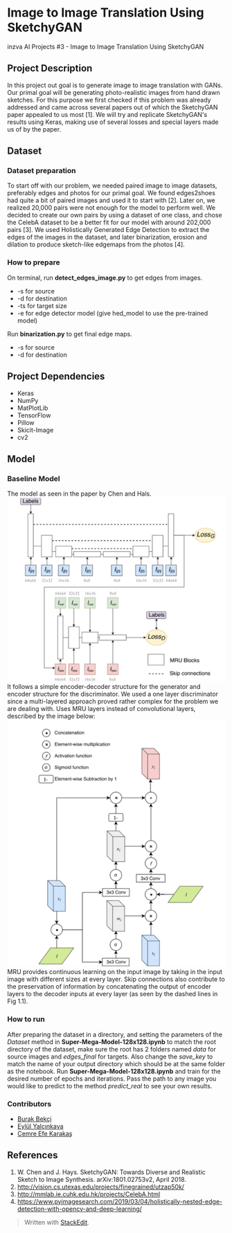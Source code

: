 # Image to Image Translation Using SketchyGAN
inzva AI Projects #3 - Image to Image Translation Using SketchyGAN

## Project Description
In this project out goal is to generate image to image translation with GANs. Our primal goal will be generating photo-realistic images from hand drawn sketches. For this purpose we first checked if this problem was already addressed and came across several papers out of which the SketchyGAN paper appealed to us most [1]. We will try and replicate SketchyGAN's results using Keras, making use of several losses and special layers made us of by the paper.

## Dataset
### Dataset preparation
To start off with our problem, we needed paired image to image datasets, preferably edges and photos for our primal goal. We found edges2shoes had quite a bit of paired images and used it to start with [2]. Later on, we realized 20,000 pairs were not enough for the model to perform well. 
We decided to create our own pairs by using a dataset of one class, and chose the CelebA dataset to be a better fit for our model with around 202,000 pairs [3]. We used Holistically Generated Edge Detection to extract the edges of the images in the dataset, and later binarization, erosion and dilation to produce sketch-like edgemaps from the photos [4]. 

### How to prepare
On terminal, run **detect_edges_image.py** to get edges from images.


 - -s for source
 - -d for destination
 - -ts for target size
 - -e for edge detector model (give hed_model to use the pre-trained model)

Run **binarization.py** to get final edge maps.
 - -s for source
 - -d for destination

## Project Dependencies

 - Keras
 - NumPy
 - MatPlotLib
 - TensorFlow
 - Pillow
 - Skicit-Image
 - cv2

## Model
### Baseline Model
The model as seen in the paper by Chen and Hals.
![Fig 1.1 (source: SketchyGAN by  Chen and Hals)](model.png)
It follows a simple encoder-decoder structure for the generator and encoder structure for the discriminator. We used a one layer discriminator since a multi-layered approach proved rather complex for the problem we are dealing with.
Uses MRU layers instead of convolutional layers, described by the image below:
![Fig 1.2 (source: SketchyGAN by  Chen and Hals)](mru.png)
MRU provides continuous learning on the input image by taking in the input image with different sizes at every layer. 
Skip connections also contribute to the preservation of information by concatenating the output of encoder layers to the decoder inputs at every layer (as seen by the dashed lines in Fig 1.1).

### How to run
After preparing the dataset in a directory, and setting the parameters of the _Dataset_ method in **Super-Mega-Model-128x128.ipynb** to match the root directory of the dataset, make sure the root has 2 folders named _data_ for source images and _edges_final_ for targets. Also change the _save_key_ to match the name of your output directory which should be at the same folder as the notebook.
Run **Super-Mega-Model-128x128.ipynb** and train for the desired number of epochs and iterations. Pass the path to any image you would like to predict to the method _predict_real_ to see your own results.

### Contributors

 - [Burak Bekçi](https://github.com/Bekci) 
 - [Eylül Yalçınkaya](https://github.com/eylulyalcinkaya)  
 - [Cemre Efe Karakaş](https://github.com/cemreefe)

## References

 1. W. Chen and J. Hays. SketchyGAN: Towards Diverse and Realistic Sketch to Image Synthesis. arXiv:1801.02753v2, April 2018.
 2. http://vision.cs.utexas.edu/projects/finegrained/utzap50k/
 3. http://mmlab.ie.cuhk.edu.hk/projects/CelebA.html
 4. https://www.pyimagesearch.com/2019/03/04/holistically-nested-edge-detection-with-opencv-and-deep-learning/
 

> Written with [StackEdit](https://stackedit.io/).

